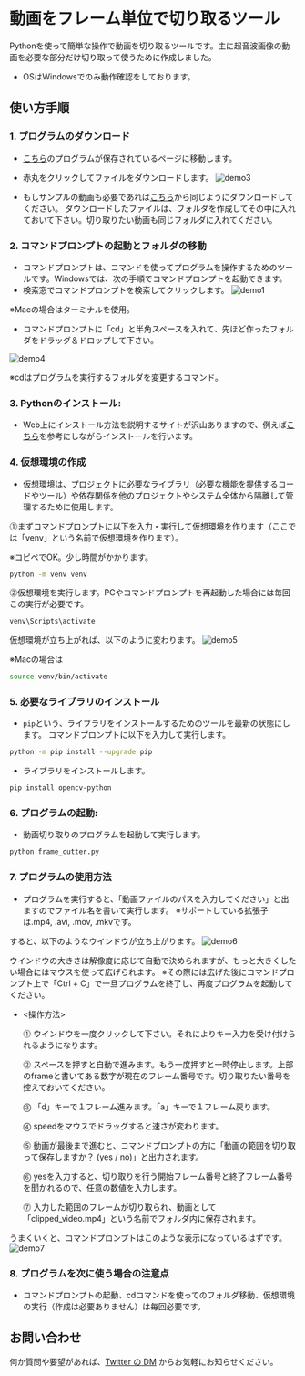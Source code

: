 # 動画をフレーム単位で切り取るツール
Pythonを使って簡単な操作で動画を切り取るツールです。主に超音波画像の動画を必要な部分だけ切り取って使うために作成しました。 

- OSはWindowsでのみ動作確認をしております。

## 使い方手順
### 1. プログラムのダウンロード
- [こちら](https://github.com/PT-Araisan/frame_cutter_app/blob/main/frame_cutter.py)のプログラムが保存されているページに移動します。
- 赤丸をクリックしてファイルをダウンロードします。
![demo3](https://github.com/PT-Araisan/frame_cutter_app/blob/main/assets/3.png)

- もしサンプルの動画も必要であれば[こちら](https://github.com/PT-Araisan/frame_cutter_app/blob/main/sample.mp4)から同じようにダウンロードしてください。
ダウンロードしたファイルは、フォルダを作成してその中に入れておいて下さい。切り取りたい動画も同じフォルダに入れてください。


### 2. コマンドプロンプトの起動とフォルダの移動
- コマンドプロンプトは、コマンドを使ってプログラムを操作するためのツールです。Windowsでは、次の手順でコマンドプロンプトを起動できます。
- 検索窓でコマンドプロンプトを検索してクリックします。
![demo1](https://github.com/PT-Araisan/frame_cutter_app/blob/main/assets/1.png)

※Macの場合はターミナルを使用。

- コマンドプロンプトに「cd」と半角スペースを入れて、先ほど作ったフォルダをドラッグ＆ドロップして下さい。

![demo4](https://github.com/PT-Araisan/frame_cutter_app/blob/main/assets/4.png)

※cdはプログラムを実行するフォルダを変更するコマンド。


### 3. Pythonのインストール:
-  Web上にインストール方法を説明するサイトが沢山ありますので、例えば[こちら](https://udemy.benesse.co.jp/development/python-work/python-install.html)を参考にしながらインストールを行います。


### 4. 仮想環境の作成
- 仮想環境は、プロジェクトに必要なライブラリ（必要な機能を提供するコードやツール）や依存関係を他のプロジェクトやシステム全体から隔離して管理するために使用します。
   
⓵まずコマンドプロンプトに以下を入力・実行して仮想環境を作ります（ここでは「venv」という名前で仮想環境を作ります）。

※コピペでOK。少し時間がかかります。

```bash
python -m venv venv
```

⓶仮想環境を実行します。PCやコマンドプロンプトを再起動した場合には毎回この実行が必要です。

```bash
venv\Scripts\activate
```
仮想環境が立ち上がれば、以下のように変わります。
![demo5](https://github.com/PT-Araisan/frame_cutter_app/blob/main/assets/5.png)

※Macの場合は
```bash
source venv/bin/activate
```


### 5. 必要なライブラリのインストール

- `pip`という、ライブラリをインストールするためのツールを最新の状態にします。
コマンドプロンプトに以下を入力して実行します。
```bash
python -m pip install --upgrade pip
```

- ライブラリをインストールします。
```bash
pip install opencv-python 
```


### 6. プログラムの起動:
- 動画切り取りのプログラムを起動して実行します。

```bash
python frame_cutter.py
```


### 7. プログラムの使用方法
- プログラムを実行すると、「動画ファイルのパスを入力してください」と出ますのでファイル名を書いて実行します。
※サポートしている拡張子は.mp4, .avi, .mov, .mkvです。

すると、以下のようなウインドウが立ち上がります。
![demo6](https://github.com/PT-Araisan/frame_cutter_app/blob/main/assets/6.png)

ウインドウの大きさは解像度に応じて自動で決められますが、もっと大きくしたい場合にはマウスを使って広げられます。
※その際には広げた後にコマンドプロンプト上で「Ctrl + C」で一旦プログラムを終了し、再度プログラムを起動してください。

- <操作方法>

  ⓵ ウインドウを一度クリックして下さい。それによりキー入力を受け付けられるようになります。  

  ⓶ スペースを押すと自動で進みます。もう一度押すと一時停止します。上部のframeと書いてある数字が現在のフレーム番号です。切り取りたい番号を控えておいてください。  

  ⓷ 「d」キーで１フレーム進みます。「a」キーで１フレーム戻ります。  

  ⓸ speedをマウスでドラッグすると速さが変わります。  

  ⓹ 動画が最後まで進むと、コマンドプロンプトの方に「動画の範囲を切り取って保存しますか？ (yes / no)」と出力されます。  

  ⓺ yesを入力すると、切り取りを行う開始フレーム番号と終了フレーム番号を聞かれるので、任意の数値を入力します。  

  ⓻ 入力した範囲のフレームが切り取られ、動画として「clipped_video.mp4」という名前でフォルダ内に保存されます。  

うまくいくと、コマンドプロンプトはこのような表示になっているはずです。
![demo7](https://github.com/PT-Araisan/frame_cutter_app/blob/main/assets/7.png)


### 8. プログラムを次に使う場合の注意点
- コマンドプロンプトの起動、cdコマンドを使ってのフォルダ移動、仮想環境の実行（作成は必要ありません）は毎回必要です。

## お問い合わせ

何か質問や要望があれば、[Twitter の DM](https://x.com/Pt96442837Pt) からお気軽にお知らせください。

